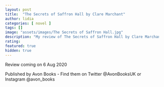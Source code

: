 ```yaml
---
layout: post
title:  "The Secrets of Saffron Hall by Clare Marchant"
author: lidia
categories: [ novel ]
tags: []
image: "assets/images/The Secrets of Saffron Hall.jpg"
description: "My review of The Secrets of Saffron Hall by Clare Marchant"
rating: 
featured: true
hidden: true
---
```


Review coming on 6 Aug 2020

Published by Avon Books - Find them on Twitter @AvonBooksUK or Instagram @avon_books
